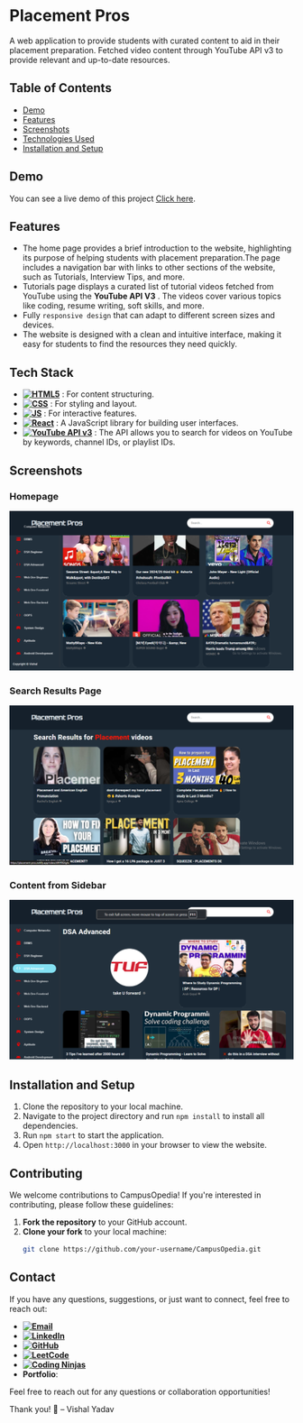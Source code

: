 # Placement Pros

A web application to provide students with curated content to aid in their placement preparation.
Fetched video content through YouTube API v3 to provide relevant and up-to-date resources.

## Table of Contents

- [Demo](#demo)
- [Features](#features)
- [Screenshots](#screenshots)
- [Technologies Used](#technologies-used)
- [Installation and Setup](#installation-and-setup)

## Demo

You can see a live demo of this project [Click here](https://placement-pros.netlify.app).

## Features

-  The home page provides a brief introduction to the website, highlighting its purpose of helping students with placement preparation.The page includes a navigation bar with links to other sections of the website, such as Tutorials, Interview Tips, and more.
- Tutorials page displays a curated list of tutorial videos fetched from YouTube using the **YouTube API V3** . The videos cover various topics like coding, resume writing, soft skills, and more.
- Fully `responsive design` that can adapt to different screen sizes and devices.
-  The website is designed with a clean and intuitive interface, making it easy for students to find the resources they need quickly.

## Tech Stack

- **[![HTML5](https://img.shields.io/badge/HTML5-E34F26?style=for-the-badge&logo=html5&logoColor=white)]()** : For content structuring.
- **[![CSS](https://img.shields.io/badge/CSS3-1572B6?style=for-the-badge&logo=css3&logoColor=white)]()** : For styling and layout.
- **[![JS](https://img.shields.io/badge/JavaScript-323330?style=for-the-badge&logo=javascript&logoColor=F7DF1E)]()** : For interactive features.
- **[![React](https://img.shields.io/badge/React-20232A?style=for-the-badge&logo=react&logoColor=61DAFB)]()** : A JavaScript library for building user interfaces.
- **[![YouTube API v3](https://img.shields.io/badge/YouTube%20API%20V3-Enabled-red?logo=youtube)]()** : The API allows you to search for videos on YouTube by keywords, channel IDs, or playlist IDs.

## Screenshots

### Homepage
![PlacementPros Homepage](/src/img/home-page.png)

### Search Results Page
![Search Results](/src/img/search-results.png)

### Content from Sidebar
![Sidebar](/src/img/side-bar.png)

## Installation and Setup

1. Clone the repository to your local machine.
2. Navigate to the project directory and run `npm install` to install all dependencies.
3. Run `npm start` to start the application.
4. Open `http://localhost:3000` in your browser to view the website.

## Contributing

We welcome contributions to CampusOpedia! If you're interested in contributing, please follow these guidelines:

1. **Fork the repository** to your GitHub account.
2. **Clone your fork** to your local machine:
   ```bash
   git clone https://github.com/your-username/CampusOpedia.git

## Contact

If you have any questions, suggestions, or just want to connect, feel free to reach out:

- **[![Email](https://img.shields.io/badge/Email-vishalyadav82738%40gmail.com-brightgreen?style=for-the-badge&logo=gmail&logoColor=white)](mailto:vishalyadav82738@gmail.com)** 
- **[![LinkedIn](https://img.shields.io/badge/LinkedIn-0077B5?style=for-the-badge&logo=linkedin&logoColor=white)](https://www.linkedin.com/in/vishal-yadav-347275225/)**
- **[![GitHub](https://img.shields.io/badge/GitHub-100000?style=for-the-badge&logo=github&logoColor=white)](https://github.com/1622vishal)**
- **[![LeetCode](https://img.shields.io/badge/-LeetCode-FFA116?style=for-the-badge&logo=LeetCode&logoColor=black)](https://leetcode.com/u/vishalyadav1622/)**
- **[![Coding Ninjas](https://img.shields.io/badge/coding%20ninjas-DD6620?style=for-the-badge&logo=codingninjas&logoColor=white)](https://www.naukri.com/code360/profile/f9f808ea-e62e-455e-a72b-65035bdc4ea1)**
- **Portfolio**: []()

Feel free to reach out for any questions or collaboration opportunities!


Thank you! 🤍
– Vishal Yadav